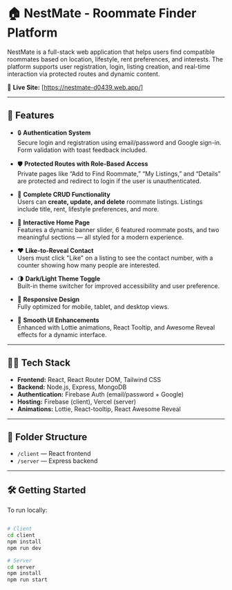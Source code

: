 # 🏠 NestMate - Roommate Finder Platform

NestMate is a full-stack web application that helps users find compatible roommates based on location, lifestyle, rent preferences, and interests. The platform supports user registration, login, listing creation, and real-time interaction via protected routes and dynamic content.

🔗 **Live Site:** [https://nestmate-d0439.web.app/]

---

## 🚀 Features

- 🔒 **Authentication System**  
  Secure login and registration using email/password and Google sign-in. Form validation with toast feedback included.

- 🛡️ **Protected Routes with Role-Based Access**  
  Private pages like “Add to Find Roommate,” “My Listings,” and “Details” are protected and redirect to login if the user is unauthenticated.

- 📝 **Complete CRUD Functionality**  
  Users can **create, update, and delete** roommate listings. Listings include title, rent, lifestyle preferences, and more.

- 🌟 **Interactive Home Page**  
  Features a dynamic banner slider, 6 featured roommate posts, and two meaningful sections — all styled for a modern experience.

- ❤️ **Like-to-Reveal Contact**  
  Users must click "Like" on a listing to see the contact number, with a counter showing how many people are interested.

- 🌗 **Dark/Light Theme Toggle**  
  Built-in theme switcher for improved accessibility and user preference.

- 📱 **Responsive Design**  
  Fully optimized for mobile, tablet, and desktop views.

- 🎨 **Smooth UI Enhancements**  
  Enhanced with Lottie animations, React Tooltip, and Awesome Reveal effects for a dynamic interface.

---

## 🧑‍💻 Tech Stack

- **Frontend:** React, React Router DOM, Tailwind CSS
- **Backend:** Node.js, Express, MongoDB
- **Authentication:** Firebase Auth (email/password + Google)
- **Hosting:** Firebase (client), Vercel (server)
- **Animations:** Lottie, React-tooltip, React Awesome Reveal

---

## 📁 Folder Structure

- `/client` — React frontend
- `/server` — Express backend

---

## 🛠️ Getting Started

To run locally:

```bash

# Client
cd client
npm install
npm run dev

# Server
cd server
npm install
npm run start

